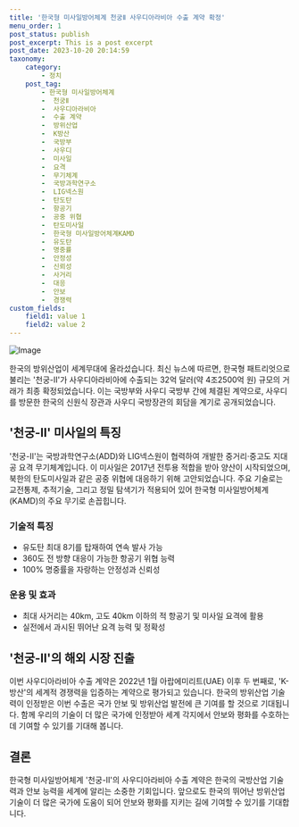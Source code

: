 ```yaml
---
title: '한국형 미사일방어체계 천궁Ⅱ 사우디아라비아 수출 계약 확정'
menu_order: 1
post_status: publish
post_excerpt: This is a post excerpt
post_date: 2023-10-20 20:14:59
taxonomy:
    category:
        - 정치
    post_tag:
        - 한국형 미사일방어체계
        -  천궁Ⅱ
        -  사우디아라비아
        -  수출 계약
        -  방위산업
        -  K방산
        -  국방부
        -  사우디
        -  미사일
        -  요격
        -  무기체계
        -  국방과학연구소
        -  LIG넥스원
        -  탄도탄
        -  항공기
        -  공중 위협
        -  탄도미사일
        -  한국형 미사일방어체계KAMD
        -  유도탄
        -  명중률
        -  안정성
        -  신뢰성
        -  사거리
        -  대응
        -  안보
        -  경쟁력
custom_fields:
    field1: value 1
    field2: value 2
---
```


![Image](https://imgnews.pstatic.net/image/021/2024/02/06/0002620158_001_20240206204001059.jpg?type=w647)


한국의 방위산업이 세계무대에 올라섰습니다. 최신 뉴스에 따르면, 한국형 패트리엇으로 불리는 '천궁-Ⅱ'가 사우디아라비아에 수출되는 32억 달러(약 4조2500억 원) 규모의 거래가 최종 확정되었습니다. 이는 국방부와 사우디 국방부 간에 체결된 계약으로, 사우디를 방문한 한국의 신원식 장관과 사우디 국방장관의 회담을 계기로 공개되었습니다.

## '천궁-Ⅱ' 미사일의 특징
'천궁-Ⅱ'는 국방과학연구소(ADD)와 LIG넥스원이 협력하여 개발한 중거리·중고도 지대공 요격 무기체계입니다. 이 미사일은 2017년 전투용 적합을 받아 양산이 시작되었으며, 북한의 탄도미사일과 같은 공중 위협에 대응하기 위해 고안되었습니다. 주요 기술로는 교전통제, 추적기술, 그리고 정밀 탐색기가 적용되어 있어 한국형 미사일방어체계(KAMD)의 주요 무기로 손꼽힙니다.

### 기술적 특징
- 유도탄 최대 8기를 탑재하여 연속 발사 가능
- 360도 전 방향 대응이 가능한 항공기 위협 능력
- 100% 명중률을 자랑하는 안정성과 신뢰성

### 운용 및 효과
- 최대 사거리는 40km, 고도 40km 이하의 적 항공기 및 미사일 요격에 활용
- 실전에서 과시된 뛰어난 요격 능력 및 정확성

## '천궁-Ⅱ'의 해외 시장 진출
이번 사우디아라비아 수출 계약은 2022년 1월 아랍에미리트(UAE) 이후 두 번째로, 'K-방산'의 세계적 경쟁력을 입증하는 계약으로 평가되고 있습니다. 한국의 방위산업 기술력이 인정받은 이번 수출은 국가 안보 및 방위산업 발전에 큰 기여를 할 것으로 기대됩니다. 함께 우리의 기술이 더 많은 국가에 인정받아 세계 각지에서 안보와 평화를 수호하는 데 기여할 수 있기를 기대해 봅니다.

## 결론
한국형 미사일방어체계 '천궁-Ⅱ'의 사우디아라비아 수출 계약은 한국의 국방산업 기술력과 안보 능력을 세계에 알리는 소중한 기회입니다. 앞으로도 한국의 뛰어난 방위산업 기술이 더 많은 국가에 도움이 되어 안보와 평화를 지키는 길에 기여할 수 있기를 기대합니다.
